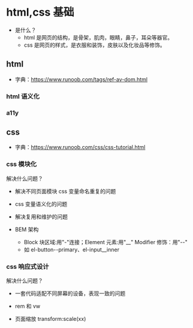 # html,css 基础

- 是什么？
  - html 是网页的结构，是骨架，肌肉，眼睛，鼻子，耳朵等器官。
  - css 是网页的样式，是衣服和装饰，皮肤以及化妆品等修饰。

## html

- 字典：https://www.runoob.com/tags/ref-av-dom.html

### html 语义化

### a11y

## css

- 字典：https://www.runoob.com/css/css-tutorial.html

### css 模块化

解决什么问题？

- 解决不同页面模块 css 变量命名重复的问题
- css 变量语义化的问题
- 解决复用和维护的问题

- BEM 架构
  - Block 块区域:用"-"连接；Element 元素:用"\_\_" Modifier 修饰：用"--"
  - 如 el-button--primary、el-input\_\_inner

### css 响应式设计

解决什么问题？

- 一套代码适配不同屏幕的设备，表现一致的问题

- rem 和 vw
- 页面缩放 transform:scale(xx)
